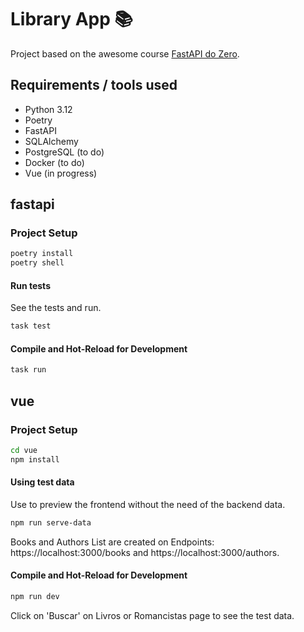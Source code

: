 # Library App :books:

Project based on the awesome course [FastAPI do Zero](https://fastapidozero.dunossauro.com/).

## Requirements / tools used
- Python 3.12
- Poetry
- FastAPI
- SQLAlchemy
- PostgreSQL (to do)
- Docker (to do)
- Vue (in progress)

## fastapi

### Project Setup
```sh
poetry install
poetry shell
```
#### Run tests
See the tests and run.
```sh
task test
```
#### Compile and Hot-Reload for Development
```sh
task run
```

## vue

### Project Setup
```sh
cd vue
npm install
```
#### Using test data
Use to preview the frontend without the need of the backend data.
```sh
npm run serve-data
```
Books and Authors List are created on Endpoints: https://localhost:3000/books and https://localhost:3000/authors.

#### Compile and Hot-Reload for Development
```sh
npm run dev
```
Click on 'Buscar' on Livros or Romancistas page to see the test data.